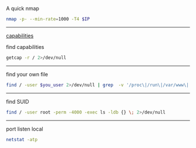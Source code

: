 A quick nmap

```bash
nmap -p- --min-rate=1000 -T4 $IP
```
---
[capabilities](https://3alam.pro/redvirus/articles/privilege-escalation-capabilities)

find capabilities  
```bash
getcap -r / 2>/dev/null
```
---
find your own file
```bash
find / -user $you_user 2>/dev/null | grep  -v '/proc\|/run\|/var/www\|'
```
---
find SUID 
```bash
find / -user root -perm -4000 -exec ls -ldb {} \; 2>/dev/null
```
---
port listen local
```bash
netstat -atp
```

